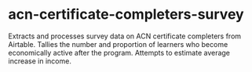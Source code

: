 # acn-certificate-completers-survey
Extracts and processes survey data on ACN certificate completers from Airtable. Tallies the number and proportion of learners who become economically active after the program. Attempts to estimate average increase in income. 
